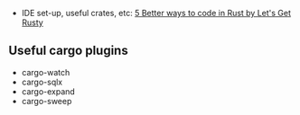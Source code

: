 - IDE set-up, useful crates, etc: [5 Better ways to code in Rust by Let's Get Rusty](https://www.youtube.com/watch?v=BU1LYFkpJuk)

## Useful cargo plugins
- cargo-watch
- cargo-sqlx
- cargo-expand
- cargo-sweep


